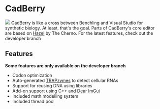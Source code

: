 # CadBerry
![](https://developer.mozilla.org/en-US/docs/Web/CSS/transform-function/translate()/translate.png)
CadBerry is like a cross between Benchling and Visual Studio for synthetic biology. At least, that's the goal. Parts of CadBerry's core editor are based on [Hazel](https://github.com/TheCherno/Hazel) by The Cherno. For the latest features, check out the developer branch

## Features
**Some features are only available on the developer branch**
 - Codon optimization
 - Auto-generated [TRAPzymes](https://pubmed.ncbi.nlm.nih.gov/12022862/) to detect cellular RNAs
 - Support for reusing DNA using libraries
 - Add-on support using C++ and [Dear ImGui](https://github.com/ocornut/imgui)
 - Included math modelling system
 - Included thread pool
